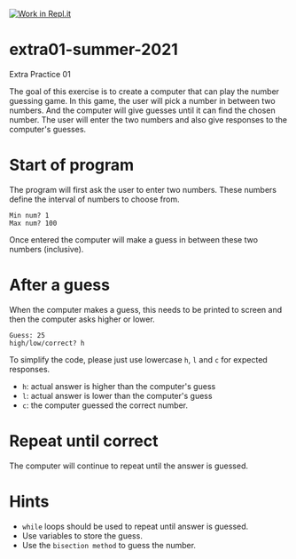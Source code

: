 [![Work in Repl.it](https://classroom.github.com/assets/work-in-replit-14baed9a392b3a25080506f3b7b6d57f295ec2978f6f33ec97e36a161684cbe9.svg)](https://classroom.github.com/online_ide?assignment_repo_id=5320626&assignment_repo_type=AssignmentRepo)
# extra01-summer-2021
Extra Practice 01

The goal of this exercise is to create a computer that can play the number guessing game. In this game, the user will pick a number in between two numbers. And the computer will give guesses until it can find the chosen number. The user will enter the two numbers and also give responses to the computer's guesses.

# Start of program
The program will first ask the user to enter two numbers. These numbers define the interval of numbers to choose from.

```shell
Min num? 1
Max num? 100
```

Once entered the computer will make a guess in between these two numbers (inclusive).

# After a guess
When the computer makes a guess, this needs to be printed to screen and then the computer asks higher or lower.
```shell
Guess: 25
high/low/correct? h
```
To simplify the code, please just use lowercase `h`, `l` and `c` for expected responses.
- `h`: actual answer is higher than the computer's guess
- `l`: actual answer is lower than the computer's guess
- `c`: the computer guessed the correct number.

# Repeat until correct
The computer will continue to repeat until the answer is guessed.

# Hints
- `while` loops should be used to repeat until answer is guessed.
- Use variables to store the guess.
- Use the `bisection method` to guess the number.

